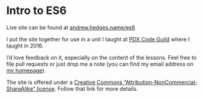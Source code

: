 # Intro to ES6

Live site can be found at [andrew.hedges.name/es6](https://andrew.hedges.name/es6/)

I put the site together for use in a unit I taught at [PDX Code Guild](https://pdxcodeguild.com) where I taught in 2016.

I’d love feedback on it, especially on the content of the lessons. Feel free to file pull requests or just drop me a note (you can find my email address on [my homepage](https://andrew.hedges.name)).

The site is offered under a [Creative Commons “Attribution-NonCommercial-ShareAlike” license](https://creativecommons.org/licenses/by-nc-sa/4.0/). Follow that link for more details.
